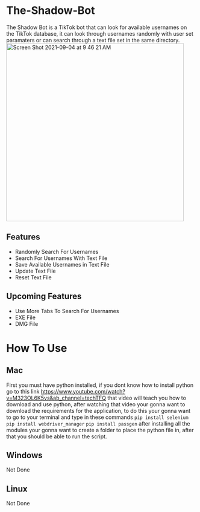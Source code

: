 # The-Shadow-Bot
The Shadow Bot is a TikTok bot that can look for available usernames on the TikTok database, it can look through usernames randomly
with user set paramaters or can search through a text file set in the same directory.
<img width="471" alt="Screen Shot 2021-09-04 at 9 46 21 AM" src="https://user-images.githubusercontent.com/83535098/132096662-35d4c7d4-8171-472a-864e-d374d37af200.png">

## Features ##
 * Randomly Search For Usernames
 * Search For Usernames With Text File
 * Save Available Usernames in Text File
 * Update Text File
 * Reset Text File
## Upcoming Features ##
 * Use More Tabs To Search For Usernames
 * EXE File
 * DMG File
# How To Use #
## Mac ##
First you must have python installed, if you dont know how to install python go to this link https://www.youtube.com/watch?v=M323OL6K5vs&ab_channel=techTFQ that video will teach you how to download and use python, after watching that video your gonna want to download the requirements for the application, to do this your gonna want to go to your terminal and type in these commands `pip install selenium` `pip install webdriver_manager` `pip install passgen` after installing all the modules your gonna want to create a folder to place the python file in, after that you should be able to run the script.
## Windows ##
Not Done
## Linux ##
Not Done
  

